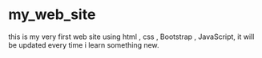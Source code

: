# my_web_site
this is my very first web site using html , css , Bootstrap , JavaScript, it will be updated every time i learn something new.
